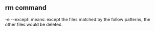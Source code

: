 ## rm command

-e --except:
    means: except the files matched by the follow patterns, the other files would be deleted.